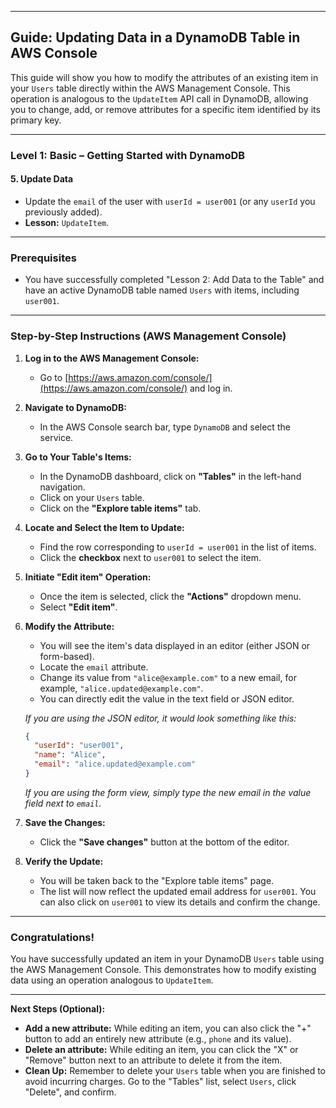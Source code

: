 
-----

## Guide: Updating Data in a DynamoDB Table in AWS Console

This guide will show you how to modify the attributes of an existing item in your `Users` table directly within the AWS Management Console. This operation is analogous to the `UpdateItem` API call in DynamoDB, allowing you to change, add, or remove attributes for a specific item identified by its primary key.

-----

### **Level 1: Basic – Getting Started with DynamoDB**

#### 5\. **Update Data**

  * Update the `email` of the user with `userId = user001` (or any `userId` you previously added).
  * **Lesson:** `UpdateItem`.

-----

### Prerequisites

  * You have successfully completed "Lesson 2: Add Data to the Table" and have an active DynamoDB table named `Users` with items, including `user001`.

-----

### Step-by-Step Instructions (AWS Management Console)

1.  **Log in to the AWS Management Console:**

      * Go to [https://aws.amazon.com/console/](https://aws.amazon.com/console/) and log in.

2.  **Navigate to DynamoDB:**

      * In the AWS Console search bar, type `DynamoDB` and select the service.

3.  **Go to Your Table's Items:**

      * In the DynamoDB dashboard, click on **"Tables"** in the left-hand navigation.
      * Click on your `Users` table.
      * Click on the **"Explore table items"** tab.

4.  **Locate and Select the Item to Update:**

      * Find the row corresponding to `userId = user001` in the list of items.
      * Click the **checkbox** next to `user001` to select the item.

5.  **Initiate "Edit item" Operation:**

      * Once the item is selected, click the **"Actions"** dropdown menu.
      * Select **"Edit item"**.

6.  **Modify the Attribute:**

      * You will see the item's data displayed in an editor (either JSON or form-based).
      * Locate the `email` attribute.
      * Change its value from `"alice@example.com"` to a new email, for example, `"alice.updated@example.com"`.
      * You can directly edit the value in the text field or JSON editor.

    *If you are using the JSON editor, it would look something like this:*

    ```json
    {
      "userId": "user001",
      "name": "Alice",
      "email": "alice.updated@example.com"
    }
    ```

    *If you are using the form view, simply type the new email in the value field next to `email`.*

7.  **Save the Changes:**

      * Click the **"Save changes"** button at the bottom of the editor.

8.  **Verify the Update:**

      * You will be taken back to the "Explore table items" page.
      * The list will now reflect the updated email address for `user001`. You can also click on `user001` to view its details and confirm the change.

-----

### Congratulations\!

You have successfully updated an item in your DynamoDB `Users` table using the AWS Management Console. This demonstrates how to modify existing data using an operation analogous to `UpdateItem`.

-----

**Next Steps (Optional):**

  * **Add a new attribute:** While editing an item, you can also click the "+" button to add an entirely new attribute (e.g., `phone` and its value).
  * **Delete an attribute:** While editing an item, you can click the "X" or "Remove" button next to an attribute to delete it from the item.
  * **Clean Up:** Remember to delete your `Users` table when you are finished to avoid incurring charges. Go to the "Tables" list, select `Users`, click "Delete", and confirm.